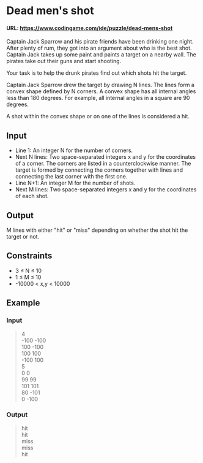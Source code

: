 # Dead men's shot

#### URL: https://www.codingame.com/ide/puzzle/dead-mens-shot

Captain Jack Sparrow and his pirate friends have been drinking one
night. After plenty of rum, they got into an argument about who is the
best shot. Captain Jack takes up some paint and paints a target on a
nearby wall. The pirates take out their guns and start shooting.

Your task is to help the drunk pirates find out which shots hit the
target.

Captain Jack Sparrow drew the target by drawing N lines. The lines form
a convex shape defined by N corners. A convex shape has all internal
angles less than 180 degrees. For example, all internal angles in a
square are 90 degrees.

A shot within the convex shape or on one of the lines is considered
a hit.

## Input
- Line 1: An integer N for the number of corners.
- Next N lines: Two space-separated integers x and y for the coordinates
of a corner. The corners are listed in a counterclockwise manner. The
target is formed by connecting the corners together with lines and
connecting the last corner with the first one.
- Line N+1: An integer M for the number of shots.
- Next M lines: Two space-separated integers x and y for the coordinates
of each shot.

## Output
M lines with either "hit" or "miss" depending on whether the shot hit
the target or not.

## Constraints
- 3 ≤ N ≤ 10
- 1 ≤ M ≤ 10
- -10000 < x,y < 10000

## Example
### Input
> 4\
-100 -100\
100 -100\
100 100\
-100 100\
5\
0 0\
99 99\
101 101\
80 -101\
0 -100

### Output
> hit\
hit\
miss\
miss\
hit
